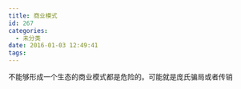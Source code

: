 ```yaml
---
title: 商业模式
id: 267
categories:
  - 未分类
date: 2016-01-03 12:49:41
tags:
---
```


不能够形成一个生态的商业模式都是危险的。可能就是庞氏骗局或者传销